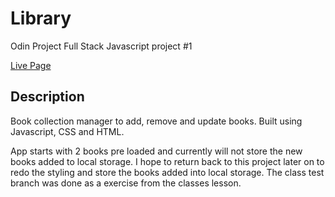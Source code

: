 # Library
Odin Project Full Stack Javascript project #1

[Live Page](https://blee752.github.io/Library/Index.html)

## Description ## 
Book collection manager to add, remove and update books. Built using Javascript, CSS and HTML.

App starts with 2 books pre loaded and currently will not store the new books added to local storage. I hope to return back to this project later on to redo the styling and store the books added into local storage. The class test branch was done as a exercise from the classes lesson.